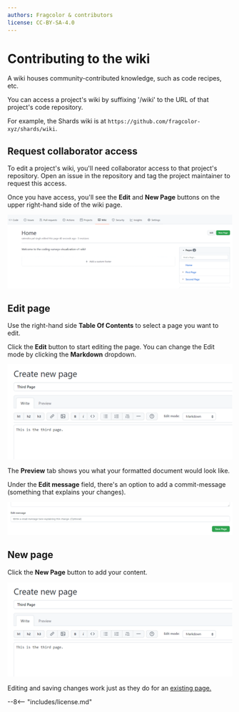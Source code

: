 ```yaml
---
authors: Fragcolor & contributors
license: CC-BY-SA-4.0
---
```


# Contributing to the wiki

A wiki houses community-contributed knowledge, such as code recipes, etc.

You can access a project's wiki by suffixing '/wiki' to the URL of that project's code repository.

For example, the Shards wiki is at `https://github.com/fragcolor-xyz/shards/wiki`.

## Request collaborator access

To edit a project's wiki, you'll need collaborator access to that project's repository. Open an issue in the repository and tag the project maintainer to request this access.

Once you have access, you'll see the **Edit** and **New Page** buttons on the upper right-hand side of the wiki page.

![Add/ Edit buttons ](assets/setup-wiki_add-edit.png)

## Edit page

Use the right-hand side **Table Of Contents** to select a page you want to edit.

Click the **Edit** button to start editing the page. You can change the Edit mode by clicking the **Markdown** dropdown.

![Add Page button ](assets/setup-wiki_add-page.png)

The **Preview** tab shows you what your formatted document would look like.

Under the **Edit message** field, there's an option to add a commit-message (something that explains your changes).

![Save Page button ](assets/setup-wiki_save-page.png)

## New page

Click the **New Page** button to add your content.

![Edit Page button ](assets/setup-wiki_add-page.png)

Editing and saving changes work just as they do for an [existing page.](#edit-page)


--8<-- "includes/license.md"